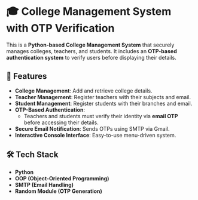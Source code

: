# 🎓 College Management System with OTP Verification  

This is a **Python-based College Management System** that securely manages colleges, teachers, and students. It includes an **OTP-based authentication system** to verify users before displaying their details.  

## 🚀 Features  
- **College Management**: Add and retrieve college details.  
- **Teacher Management**: Register teachers with their subjects and email.  
- **Student Management**: Register students with their branches and email.  
- **OTP-Based Authentication**:  
  - Teachers and students must verify their identity via **email OTP** before accessing their details.  
- **Secure Email Notification**: Sends OTPs using SMTP via Gmail.  
- **Interactive Console Interface**: Easy-to-use menu-driven system.  

## 🛠️ Tech Stack  
- **Python**  
- **OOP (Object-Oriented Programming)**  
- **SMTP (Email Handling)**  
- **Random Module (OTP Generation)**  
